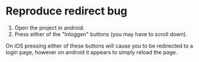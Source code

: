 # Reproduce redirect bug
1. Open the project in android.
2. Press either of the "Inloggen" buttons (you may have to scroll down).

On iOS pressing either of these buttons will cause you to be redirected to a login page, however on android it appears to simply reload the page.